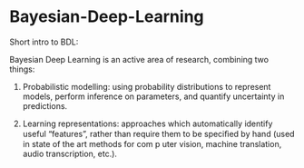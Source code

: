 # Bayesian-Deep-Learning

Short intro to BDL:

Bayesian Deep Learning is an active area of research, combining two things:

1. Probabilistic modelling: using probability distributions to represent models, perform inference on parameters, and quantify uncertainty in predictions.

2. Learning representations: approaches which automatically identify useful “features”, rather than require them to be speciﬁed by hand (used in state of the art methods for com p uter vision, machine translation, audio transcription, etc.).
